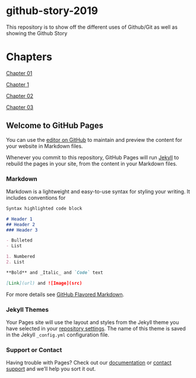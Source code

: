 # github-story-2019

This repository is to show off the different uses of Github/Git as well as showing the Github Story

# Chapters

[Chapter 01](https://b00089635.github.io/github-story-2019/chapter01.html)

[Chapter 1](https://b00089635.github.io/github-story-2019/chapter1.html)

[Chapter 02](https://b00089635.github.io/github-story-2019/chapter02.html)

[Chapter 03](https://b00089635.github.io/github-story-2019/chapter03.html)

## Welcome to GitHub Pages

You can use the [editor on GitHub](https://github.com/B00089635/github-story-2019/edit/master/README.md) to maintain and preview the content for your website in Markdown files.

Whenever you commit to this repository, GitHub Pages will run [Jekyll](https://jekyllrb.com/) to rebuild the pages in your site, from the content in your Markdown files.

### Markdown

Markdown is a lightweight and easy-to-use syntax for styling your writing. It includes conventions for

```markdown
Syntax highlighted code block

# Header 1
## Header 2
### Header 3

- Bulleted
- List

1. Numbered
2. List

**Bold** and _Italic_ and `Code` text

[Link](url) and ![Image](src)
```

For more details see [GitHub Flavored Markdown](https://guides.github.com/features/mastering-markdown/).

### Jekyll Themes

Your Pages site will use the layout and styles from the Jekyll theme you have selected in your [repository settings](https://github.com/B00089635/github-story-2019/settings). The name of this theme is saved in the Jekyll `_config.yml` configuration file.

### Support or Contact

Having trouble with Pages? Check out our [documentation](https://help.github.com/categories/github-pages-basics/) or [contact support](https://github.com/contact) and we’ll help you sort it out.
